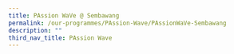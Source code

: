 ```yaml
---
title: PAssion WaVe @ Sembawang
permalink: /our-programmes/PAssion-Wave/PAssionWaVe-Sembawang
description: ""
third_nav_title: PAssion Wave
---
```

